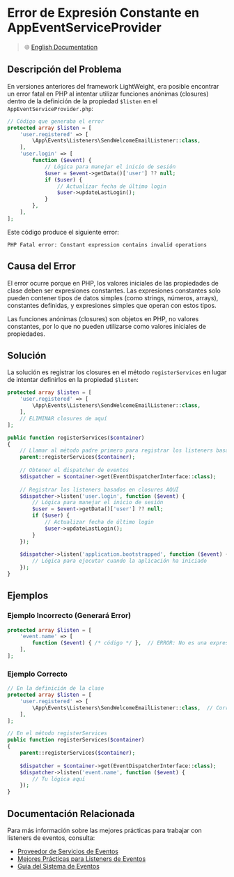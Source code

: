 # Error de Expresión Constante en AppEventServiceProvider

> 🌐 [English Documentation](../en/constant-expression-error.md)

## Descripción del Problema

En versiones anteriores del framework LightWeight, era posible encontrar un error fatal en PHP al intentar utilizar funciones anónimas (closures) dentro de la definición de la propiedad `$listen` en el `AppEventServiceProvider.php`:

```php
// Código que generaba el error
protected array $listen = [
    'user.registered' => [
        \App\Events\Listeners\SendWelcomeEmailListener::class,
    ],
    'user.login' => [
        function ($event) {
            // Lógica para manejar el inicio de sesión
            $user = $event->getData()['user'] ?? null;
            if ($user) {
                // Actualizar fecha de último login
                $user->updateLastLogin();
            }
        },
    ],
];
```

Este código produce el siguiente error:

```
PHP Fatal error: Constant expression contains invalid operations
```

## Causa del Error

El error ocurre porque en PHP, los valores iniciales de las propiedades de clase deben ser expresiones constantes. Las expresiones constantes solo pueden contener tipos de datos simples (como strings, números, arrays), constantes definidas, y expresiones simples que operan con estos tipos.

Las funciones anónimas (closures) son objetos en PHP, no valores constantes, por lo que no pueden utilizarse como valores iniciales de propiedades.

## Solución

La solución es registrar los closures en el método `registerServices` en lugar de intentar definirlos en la propiedad `$listen`:

```php
protected array $listen = [
    'user.registered' => [
        \App\Events\Listeners\SendWelcomeEmailListener::class,
    ],
    // ELIMINAR closures de aquí
];

public function registerServices($container)
{
    // Llamar al método padre primero para registrar los listeners basados en clases
    parent::registerServices($container);
    
    // Obtener el dispatcher de eventos
    $dispatcher = $container->get(EventDispatcherInterface::class);
    
    // Registrar los listeners basados en closures AQUÍ
    $dispatcher->listen('user.login', function ($event) {
        // Lógica para manejar el inicio de sesión
        $user = $event->getData()['user'] ?? null;
        if ($user) {
            // Actualizar fecha de último login
            $user->updateLastLogin();
        }
    });
    
    $dispatcher->listen('application.bootstrapped', function ($event) {
        // Lógica para ejecutar cuando la aplicación ha iniciado
    });
}
```

## Ejemplos

### Ejemplo Incorrecto (Generará Error)

```php
protected array $listen = [
    'event.name' => [
        function ($event) { /* código */ },  // ERROR: No es una expresión constante
    ],
];
```

### Ejemplo Correcto

```php
// En la definición de la clase
protected array $listen = [
    'user.registered' => [
        \App\Events\Listeners\SendWelcomeEmailListener::class,  // Correcto: Solo referencias a clases
    ],
];

// En el método registerServices
public function registerServices($container)
{
    parent::registerServices($container);
    
    $dispatcher = $container->get(EventDispatcherInterface::class);
    $dispatcher->listen('event.name', function ($event) {
        // Tu lógica aquí
    });
}
```

## Documentación Relacionada

Para más información sobre las mejores prácticas para trabajar con listeners de eventos, consulta:

- [Proveedor de Servicios de Eventos](event-service-provider.md)
- [Mejores Prácticas para Listeners de Eventos](event-listener-best-practices.md)
- [Guía del Sistema de Eventos](events-guide.md)
